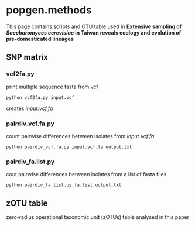 # popgen.methods
This page contains scripts and OTU table used in **Extensive sampling of _Saccharomyces cerevisiae_ in Taiwan reveals ecology and evolution of pre-domesticated lineages**

## SNP matrix
### vcf2fa.py
print multiple sequence fasta from vcf
```
python vcf2fa.py input.vcf
```
creates *input.vcf.fa*

### pairdiv_vcf.fa.py
count pairwise differences between isolates from *input.vcf.fa*
```
python pairdiv_vcf.fa.py input.vcf.fa output.txt
```
### pairdiv_fa.list.py
cout pairwise differences between isolates from a list of fasta files
```
python pairdiv_fa.list.py fa.list output.txt
```

## zOTU table
zero-radius operational taxonomic unit (zOTUs) table analysed in this paper
